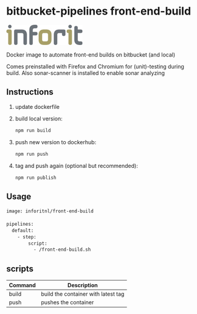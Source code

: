 # bitbucket-pipelines front-end-build

[![logo](./logo.jpg)](https://inforit.nl)

Docker image to automate front-end builds on bitbucket (and local)

Comes preinstalled with Firefox and Chromium for (unit)-testing during build.
Also sonar-scanner is installed to enable sonar analyzing 

## Instructions

1. update dockerfile
2. build local version:

    ```sh
    npm run build
    ```

3. push new version to dockerhub:

    ```sh
    npm run push
    ```

4. tag and push again (optional but recommended):

    ```sh
    npm run publish
    ```

## Usage

```sh
image: inforitnl/front-end-build

pipelines:
  default:
    - step:
        script:
          - /front-end-build.sh
```

## scripts

| Command | Description                         |
| ------- | ----------------------------------- |
| build   | build the container with latest tag |
| push    | pushes the container                |
